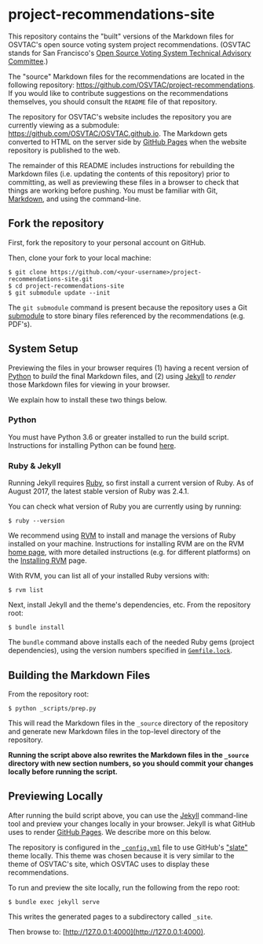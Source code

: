 # project-recommendations-site

This repository contains the "built" versions of the Markdown files for
OSVTAC's open source voting system project recommendations. (OSVTAC stands
for San Francisco's [Open Source Voting System Technical Advisory
Committee][osvtac].)

The "source" Markdown files for the recommendations are located in the
following repository: <https://github.com/OSVTAC/project-recommendations>. If
you would like to contribute suggestions on the recommendations themselves,
you should consult the `README` file of that repository.

The repository for OSVTAC's website includes the repository you are currently
viewing as a submodule: <https://github.com/OSVTAC/OSVTAC.github.io>. The
Markdown gets converted to HTML on the server side by [GitHub
Pages][github-pages] when the website repository is published to the web.

The remainder of this README includes instructions for rebuilding the
Markdown files (i.e. updating the contents of this repository) prior to
committing, as well as previewing these files in a browser to check that
things are working before pushing. You must be familiar with Git,
[Markdown][markdown], and using the command-line.


## Fork the repository

First, fork the repository to your personal account on GitHub.

Then, clone your fork to your local machine:

    $ git clone https://github.com/<your-username>/project-recommendations-site.git
    $ cd project-recommendations-site
    $ git submodule update --init

The `git submodule` command is present because the repository uses a Git
[submodule][git-submodules] to store binary files referenced by the
recommendations (e.g. PDF's).


## System Setup

Previewing the files in your browser requires (1) having a recent version
of [Python](https://www.python.org/) to _build_ the final Markdown files,
and (2) using [Jekyll][jekyll-github] to _render_ those Markdown files for
viewing in your browser.

We explain how to install these two things below.


### Python

You must have Python 3.6 or greater installed to run the build script.
Instructions for installing Python can be found
[here](https://www.python.org/downloads/).


### Ruby & Jekyll

Running Jekyll requires [Ruby][ruby], so first install a current version of
Ruby. As of August 2017, the latest stable version of Ruby was 2.4.1.

You can check what version of Ruby you are currently using by running:

    $ ruby --version

We recommend using [RVM][rvm] to install and manage the versions
of Ruby installed on your machine. Instructions for installing RVM are on
the RVM [home page][rvm], with more detailed instructions (e.g. for different
platforms) on the [Installing RVM][rvm-install] page.

[rvm]: https://rvm.io/
[rvm-install]: https://rvm.io/rvm/install

With RVM, you can list all of your
installed Ruby versions with:

    $ rvm list

Next, install Jekyll and the theme's dependencies, etc. From the repository
root:

    $ bundle install

The `bundle` command above installs each of the needed Ruby gems (project
dependencies), using the version numbers specified in
[`Gemfile.lock`](Gemfile.lock).


## Building the Markdown Files

From the repository root:

    $ python _scripts/prep.py

This will read the Markdown files in the `_source` directory of the
repository and generate new Markdown files in the top-level directory
of the repository.

**Running the script above also rewrites the Markdown files in the `_source`
directory with new section numbers, so you should commit your changes
locally before running the script.**


## Previewing Locally

After running the build script above, you can use the [Jekyll][jekyll-github]
command-line tool and preview your changes locally in your browser.  Jekyll
is what GitHub uses to render [GitHub Pages](https://pages.github.com/).
We describe more on this below.

The repository is configured in the [`_config.yml`](_config.yml) file to use
GitHub's ["slate"](https://github.com/pages-themes/slate) theme locally. This
theme was chosen because it is very similar to the theme of OSVTAC's site,
which OSVTAC uses to display these recommendations.

To run and preview the site locally, run the following from the repo root:

    $ bundle exec jekyll serve

This writes the generated pages to a subdirectory called `_site`.

Then browse to: [http://127.0.0.1:4000](http://127.0.0.1:4000).


[git-submodules]: https://git-scm.com/book/en/v2/Git-Tools-Submodules
[github-pages]: https://pages.github.com/
[jekyll-github]: https://jekyllrb.com/docs/github-pages/
[markdown]: https://guides.github.com/features/mastering-markdown/
[osvtac]: https://osvtac.github.io/
[recommendations-repo]: https://github.com/OSVTAC/project-recommendations
[ruby]: https://www.ruby-lang.org
